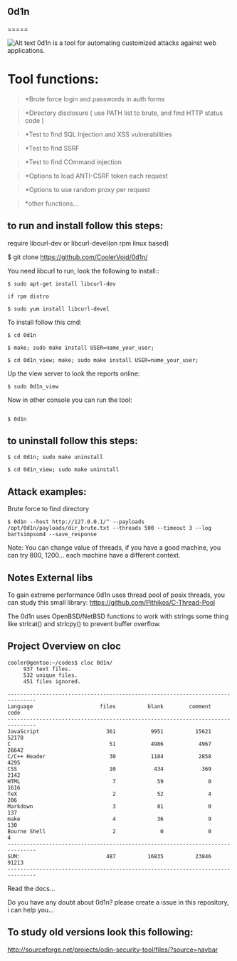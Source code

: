 ## 0d1n
=====

![Alt text](https://github.com/CoolerVoid/0d1n/blob/master/doc/images/tables.png)
0d1n is a tool for automating customized attacks against web applications.


# Tool functions: 

> *Brute force login and passwords in auth forms

> *Directory disclosure ( use PATH list to brute, and find HTTP status code )

> *Test to find SQL Injection and XSS vulnerabilities 

> *Test to find SSRF

> *Test to find COmmand injection

> *Options to load ANTI-CSRF token each request

> *Options to use random proxy per request

> *other functions...

## to run and install follow this steps:

require libcurl-dev or libcurl-devel(on rpm linux based)

$ git clone https://github.com/CoolerVoid/0d1n/

 
You need libcurl to run, look the following to install::

```  
$ sudo apt-get install libcurl-dev

if rpm distro

$ sudo yum install libcurl-devel
```

To install follow this cmd:
```
$ cd 0d1n

$ make; sudo make install USER=name_your_user; 

$ cd 0d1n_view; make; sudo make install USER=name_your_user; 
```

Up the view server to look the reports online:

```
$ sudo 0d1n_view 

```

Now in other console you can run the tool:
```

$ 0d1n

```


## to uninstall follow this steps:


```
$ cd 0d1n; sudo make uninstall

$ cd 0d1n_view; sudo make uninstall

```

## Attack examples:

Brute force to find directory
```
$ 0d1n --host http://127.0.0.1/^ --payloads /opt/0d1n/payloads/dir_brute.txt --threads 500 --timeout 3 --log bartsimpsom4 --save_response
```
Note: You can change value of threads, if you have a good machine, you can try 800, 1200... each machine have a different context.



## Notes External libs

To gain extreme performance 0d1n uses thread pool of posix threads, you can study this small library: 
https://github.com/Pithikos/C-Thread-Pool

The 0d1n uses OpenBSD/NetBSD functions to work with strings some thing like strlcat() and strlcpy() to prevent buffer overflow.



## Project Overview on cloc
```
cooler@gentoo:~/codes$ cloc 0d1n/
     937 text files.
     532 unique files.                                          
     451 files ignored.

-------------------------------------------------------------------------------
Language                     files          blank        comment           code
-------------------------------------------------------------------------------
JavaScript                     361           9951          15621          52178
C                               51           4986           4967          26642
C/C++ Header                    30           1184           2858           4295
CSS                             10            434            369           2142
HTML                             7             59              0           1616
TeX                              2             52              4            206
Markdown                         3             81              0            137
make                             4             36              9            130
Bourne Shell                     2              0              0              4
-------------------------------------------------------------------------------
SUM:                           487          16835          23846          91213
-------------------------------------------------------------------------------

```


Read the docs...

Do you have any doubt about 0d1n? please create a issue in this repository, i can help you...




## To study  old versions look this following:

http://sourceforge.net/projects/odin-security-tool/files/?source=navbar

                             
